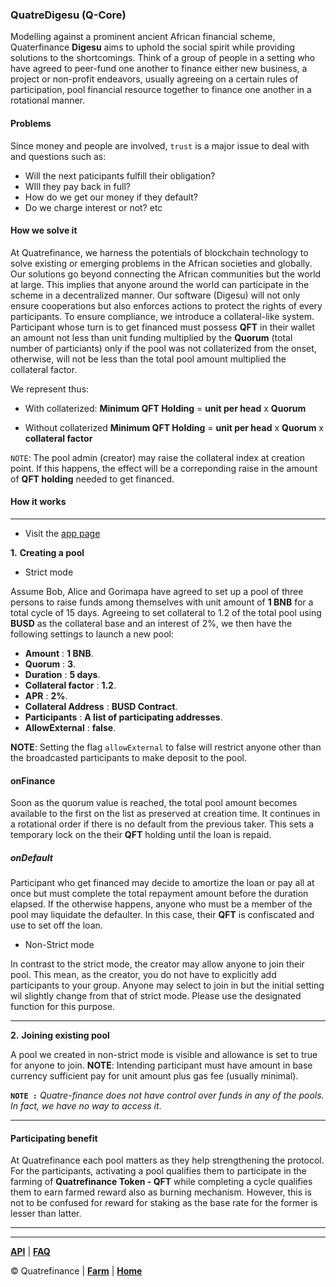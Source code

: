 ### QuatreDigesu (Q-Core)

Modelling against a prominent ancient African financial scheme, Quaterfinance **Digesu** aims to uphold the social spirit while providing solutions to the shortcomings. Think of a group of people in a setting who have agreed to peer-fund one another to finance either new business, a project or non-profit endeavors, usually agreeing on a certain rules of participation, pool financial resource together to finance one another in a rotational manner. 

#### Problems
Since money and people are involved, `trust` is a major issue to deal with and questions such as:

- Will the next paticipants fulfill their obligation?
- WIll they pay back in full?
- How do we get our money if they default?
- Do we charge interest or not? etc

#### How we solve it
At Quatrefinance, we harness the potentials of blockchain technology to solve existing or emerging problems in the African societies and globally. Our solutions go beyond connecting the African communities but the world at large. This implies that anyone around the world can participate in the scheme in a decentralized manner. Our software (Digesu) will not only ensure cooperations but also enforces actions to protect the rights of every participants.
To ensure compliance, we introduce a collateral-like system. Participant whose turn is to get financed must possess **QFT** in their wallet an amount not less than unit funding multiplied by the **Quorum** (total number of particiants) only if the pool was not collaterized from the onset, otherwise, will not be less than the total pool amount multiplied the collateral factor.

We represent thus:
- With collaterized:
  **Minimum QFT Holding** = **unit per head** x **Quorum**

- Without collaterized
  **Minimum QFT Holding** = **unit per head** x **Quorum** x **collateral factor**

`NOTE`: The pool admin (creator) may raise the collateral index at creation point. If this happens, the effect will be a correponding raise in the amount of **QFT holding** needed to get financed.



#### How it works
--------------
- Visit the [app page](https://app.quatre.finance)

**1.** **Creating a pool**

  - Strict mode

Assume Bob, Alice and Gorimapa have agreed to set up a pool of three persons to raise funds among themselves with unit amount of **1 BNB** for a total cycle of 15 days. Agreeing to set collateral to 1.2 of the total pool using **BUSD** as the collateral base and an interest of 2%, we then have the following settings to launch a new pool:

  - **Amount** : **1 BNB**.
  - **Quorum** : **3**.
  - **Duration** : **5 days**.
  - **Collateral factor** : **1.2**. 
  - **APR** : **2%**.
  - **Collateral Address** : **BUSD Contract**.
  - **Participants** : **A list of participating addresses**.
  - **AllowExternal** : **false**.

**NOTE**: Setting the flag `allowExternal` to false will restrict anyone other than the broadcasted participants to make deposit to the pool. 

#### onFinance

Soon as the quorum value is reached, the total pool amount becomes available to the first on the list as preserved at creation time. It continues in a rotational order if there is no default from the previous taker. This sets a temporary lock on the their **QFT** holding until the loan is repaid.

##### onDefault

Participant who get financed may decide to amortize the loan or pay all at once but must complete the total repayment amount before the duration elapsed. If the otherwise happens, anyone who must be a member of the pool may liquidate the defaulter. In this case, their **QFT** is confiscated and use to set off the loan. 


  - Non-Strict mode

In contrast to the strict mode, the creator may allow anyone to join their pool. This mean, as the creator, you do not have to explicitly add participants to your group. Anyone may select to join in but the initial setting wil slightly change from that of strict mode. Please use the designated function for this purpose. 

-----------------

**2.** **Joining existing pool**

A pool we created in non-strict mode is visible and allowance is set to true for anyone to join.
**NOTE**: Intending participant must have amount in base currency sufficient pay for unit amount plus gas fee (usually minimal).  



**`NOTE :`** _Quatre-finance does not have control over funds in any of the pools. In fact, we have no way to access it_.

---------------------------


#### Participating benefit

At Quatrefinance each pool matters as they help strengthening the protocol. For the participants, activating a pool qualifies them to participate in the farming of **Quatrefinance Token - QFT** while completing a cycle qualifies them to earn farmed reward also as burning mechanism. However, this is not to be confused for reward for staking as the base rate for the former is lesser than latter.

<!-- Benefits come in the following ways: 

- _Interest on lending and borrowing_
- _Benefits of utilizing the pool to generate more profits_
- _Reward for participating in the protocol_
- _Staking benefit_ -->

--------------------------
<!-- 
#### The goal
The target is to enable anyone across the globe to access 

 a moderate short-term loan by providing a quota with promise to return (without default) the full amount together with accrued interest, and direct it to any profit-yielding endeavor (s) of their choice or access credits using existing portfolio as collateral. We cannot also rule out the reward aspect where participants are rewarded for staking as well as participating in the protocol.  -->

-----------------------

**[API](https://github.com/Quatre-Finance/Q-paper/blob/main/q_core/API.md)** | **[FAQ](https://github.com/Quatre-Finance/Q-paper/blob/main/q_core/faq.md)**

:copyright: Quatrefinance | **[Farm](https://github.com/Quatre-Finance/Q-paper/tree/main/q_farm)** | **[Home](https://github.com/Quatre-Finance/Q-paper#concept-overview)**

